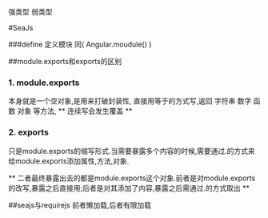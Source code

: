 强类型  弱类型

#SeaJs


###define
定义模块   同( Angular.moudule() )

##module.exports和exports的区别
### 1. module.exports
本身就是一个空对象,是用来打破封装性, 直接用等于的方式写,返回 字符串 数字 函数 对象 等方法, ** 连续写会发生覆盖 **

### 2. exports
只是module.exports的缩写形式.当需要暴露多个内容的时候,需要通过.的方式来给module.exports添加属性,方法,对象.

** 二者最终暴露出去的都是module.exports这个对象.前者是对module.exports的改写,暴露之后直接用;后者是对其添加了内容,暴露之后需通过.的方式取出 **

##seajs与requirejs
前者懒加载,后者有限加载

